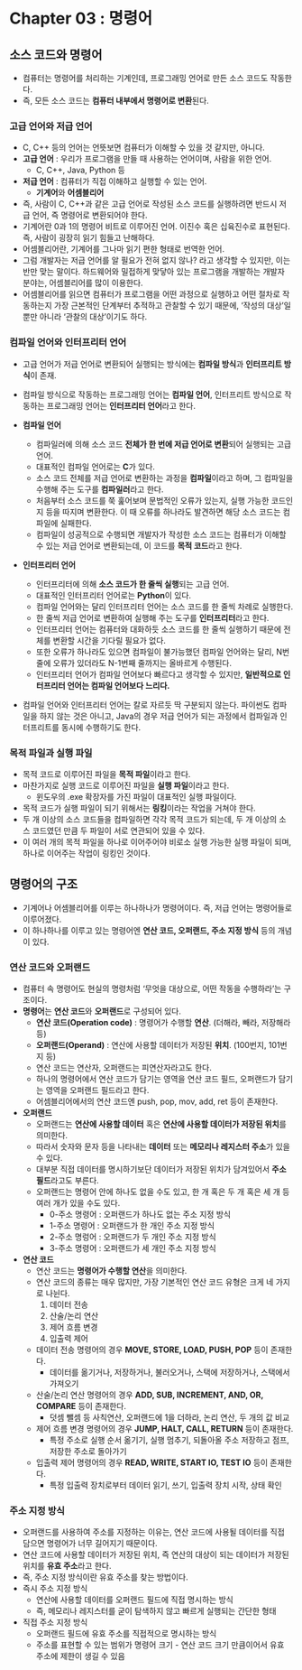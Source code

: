 # Chapter 03 : 명령어

## 소스 코드와 명령어

- 컴퓨터는 명령어를 처리하는 기계인데, 프로그래밍 언어로 만든 소스 코드도 작동한다.
- 즉, 모든 소스 코드는 **컴퓨터 내부에서 명령어로 변환**된다.

### 고급 언어와 저급 언어

- C, C++ 등의 언어는 언뜻보면 컴퓨터가 이해할 수 있을 것 같지만, 아니다.
- **고급 언어** : 우리가 프로그램을 만들 때 사용하는 언어이며, 사람을 위한 언어.
    - C, C++, Java, Python 등
- **저급 언어** : 컴퓨터가 직접 이해하고 실행할 수 있는 언어.
    - **기계어**와 **어셈블리어**
- 즉, 사람이 C, C++과 같은 고급 언어로 작성된 소스 코드를 실행하려면 반드시 저급 언어, 즉 명령어로 변환되어야 한다.
- 기계어란 0과 1의 명령어 비트로 이루어진 언어. 이진수 혹은 십육진수로 표현된다. 즉, 사람이 굉장히 읽기 힘들고 난해하다.
- 어셈블리어란, 기계어를 그나마 읽기 편한 형태로 번역한 언어.
- 그럼 개발자는 저급 언어를 알 필요가 전혀 없지 않나? 라고 생각할 수 있지만, 이는 반만 맞는 말이다. 하드웨어와 밀접하게 맞닿아 있는 프로그램을 개발하는 개발자 분야는, 어셈블리어를 많이 이용한다.
- 어셈블리어를 읽으면 컴퓨터가 프로그램을 어떤 과정으로 실행하고 어떤 절차로 작동하는지 가장 근본적인 단계부터 추적하고 관찰할 수 있기 때문에, ‘작성의 대상’일 뿐만 아니라 ‘관찰의 대상’이기도 하다.

### 컴파일 언어와 인터프리터 언어

- 고급 언어가 저급 언어로 변환되어 실행되는 방식에는 **컴파일 방식**과 **인터프리트 방식**이 존재.
- 컴파일 방식으로 작동하는 프로그래밍 언어는 **컴파일 언어**, 인터프리트 방식으로 작동하는 프로그래밍 언어는 **인터프리터 언어**라고 한다.

- **컴파일 언어**
    - 컴파일러에 의해 소스 코드 **전체가 한 번에 저급 언어로 변환**되어 실행되는 고급 언어.
    - 대표적인 컴파일 언어로는 **C**가 있다.
    - 소스 코드 전체를 저급 언어로 변환하는 과정을 **컴파일**이라고 하며, 그 컴파일을 수행해 주는 도구를 **컴파일러**라고 한다.
    - 처음부터 소스 코드를 쭉 훑어보며 문법적인 오류가 있는지, 실행 가능한 코드인지 등을 따지며 변환한다. 이 때 오류를 하나라도 발견하면 해당 소스 코드는 컴파일에 실패한다.
    - 컴파일이 성공적으로 수행되면 개발자가 작성한 소스 코드는 컴퓨터가 이해할 수 있는 저급 언어로 변환되는데, 이 코드를 **목적 코드**라고 한다.
- **인터프리터 언어**
    - 인터프리터에 의해 **소스 코드가 한 줄씩 실행**되는 고급 언어.
    - 대표적인 인터프리터 언어로는 **Python**이 있다.
    - 컴파일 언어와는 달리 인터프리터 언어는 소스 코드를 한 줄씩 차례로 실행한다.
    - 한 줄씩 저급 언어로 변환하여 실행해 주는 도구를 **인터프리터**라고 한다.
    - 인터프리터 언어는 컴퓨터와 대화하듯 소스 코드를 한 줄씩 실행하기 때문에 전체를 변환할 시간을 기다릴 필요가 없다.
    - 또한 오류가 하나라도 있으면 컴파일이 불가능했던 컴파일 언어와는 달리, N번 줄에 오류가 있더라도 N-1번째 줄까지는 올바르게 수행된다.
    - 인터프리터 언어가 컴파일 언어보다 빠르다고 생각할 수 있지만, **일반적으로 인터프리터 언어는 컴파일 언어보다 느리다.**

- 컴파일 언어와 인터프리터 언어는 칼로 자르듯 딱 구분되지 않는다. 파이썬도 컴파일을 하지 않는 것은 아니고, Java의 경우 저급 언어가 되는 과정에서 컴파일과 인터프리트를 동시에 수행하기도 한다.

### 목적 파일과 실행 파일

- 목적 코드로 이루어진 파일을 **목적 파일**이라고 한다.
- 마찬가지로 실행 코드로 이루어진 파일을 **실행 파일**이라고 한다.
    - 윈도우의 .exe 확장자를 가진 파일이 대표적인 실행 파일이다.
- 목적 코드가 실행 파일이 되기 위해서는 **링킹**이라는 작업을 거쳐야 한다.
- 두 개 이상의 소스 코드들을 컴파일하면 각각 목적 코드가 되는데, 두 개 이상의 소스 코드였던 만큼 두 파일이 서로 연관되어 있을 수 있다.
- 이 여러 개의 목적 파일을 하나로 이어주어야 비로소 실행 가능한 실행 파일이 되며, 하나로 이어주는 작업이 링킹인 것이다.

## 명령어의 구조

- 기계어나 어셈블리어를 이루는 하나하나가 명령어이다. 즉, 저급 언어는 명령어들로 이루어졌다.
- 이 하나하나를 이루고 있는 명령어엔 **연산 코드, 오퍼랜드, 주소 지정 방식** 등의 개념이 있다.

### 연산 코드와 오퍼랜드

- 컴퓨터 속 명령어도 현실의 명령처럼 ‘무엇을 대상으로, 어떤 작동을 수행하라’는 구조이다.
- **명령어**는 **연산 코드**와 **오퍼랜드**로 구성되어 있다.
    - **연산 코드(Operation code)** : 명령어가 수행할 **연산**. (더해라, 빼라, 저장해라 등)
    - **오퍼랜드(Operand)** : 연산에 사용할 데이터가 저장된 **위치**. (100번지, 101번지 등)
    - 연산 코드는 연산자, 오퍼랜드는 피연산자라고도 한다.
    - 하나의 명령어에서 연산 코드가 담기는 영역을 연산 코드 필드, 오퍼랜드가 담기는 영역을 오퍼랜드 필드라고 한다.
    - 어셈블리어에서의 연산 코드엔 push, pop, mov, add, ret 등이 존재한다.
- **오퍼랜드**
    - 오퍼랜드는 **연산에 사용할 데이터** 혹은 **연산에 사용할 데이터가 저장된 위치**를 의미한다.
    - 따라서 숫자와 문자 등을 나타내는 **데이터** 또는 **메모리나 레지스터 주소**가 있을 수 있다.
    - 대부분 직접 데이터를 명시하기보단 데이터가 저장된 위치가 담겨있어서 **주소 필드**라고도 부른다.
    - 오퍼랜드는 명령어 안에 하나도 없을 수도 있고, 한 개 혹은 두 개 혹은 세 개 등 여러 개가 있을 수도 있다.
        - 0-주소 명령어 : 오퍼랜드가 하나도 없는 주소 지정 방식
        - 1-주소 명령어 : 오퍼랜드가 한 개인 주소 지정 방식
        - 2-주소 명렁어 : 오퍼랜드가 두 개인 주소 지정 방식
        - 3-주소 명령어 : 오퍼랜드가 세 개인 주소 지정 방식
- **연산 코드**
    - 연산 코드는 **명령어가 수행할 연산**을 의미한다.
    - 연산 코드의 종류는 매우 많지만, 가장 기본적인 연산 코드 유형은 크게 네 가지로 나뉜다.
        1. 데이터 전송
        2. 산술/논리 연산
        3. 제어 흐름 변경
        4. 입출력 제어
    - 데이터 전송 명령어의 경우 **MOVE, STORE, LOAD, PUSH, POP** 등이 존재한다.
        - 데이터를 옮기거나, 저장하거나, 불러오거나, 스택에 저장하거나, 스택에서 가져오기
    - 산술/논리 연산 명령어의 경우 **ADD, SUB, INCREMENT, AND, OR, COMPARE** 등이 존재한다.
        - 덧셈 뺄셈 등 사칙연산, 오퍼랜드에 1을 더하라, 논리 연산, 두 개의 값 비교
    - 제어 흐름 변경 명령어의 경우 **JUMP, HALT, CALL, RETURN** 등이 존재한다.
        - 특정 주소로 실행 순서 옮기기, 실행 멈추기, 되돌아올 주소 저장하고 점프, 저장한 주소로 돌아가기
    - 입출력 제어 명령어의 경우 **READ, WRITE, START IO, TEST IO** 등이 존재한다.
        - 특정 입출력 장치로부터 데이터 읽기, 쓰기, 입출력 장치 시작, 상태 확인

### 주소 지정 방식
- 오퍼랜드를 사용하여 주소를 지정하는 이유는, 연산 코드에 사용될 데이터를 직접 담으면 명령어가 너무 길어지기 때문이다.
- 연산 코드에 사용할 데이터가 저장된 위치, 즉 연산의 대상이 되는 데이터가 저장된 위치를 **유효 주소**라고 한다.
- 즉, 주소 지정 방식이란 유효 주소를 찾는 방법이다.
- 즉시 주소 지정 방식
  - 연산에 사용할 데이터를 오퍼랜드 필드에 직접 명시하는 방식
  - 즉, 메모리나 레지스터를 굳이 탐색하지 않고 빠르게 실행되는 간단한 형태
- 직접 주소 지정 방식
  - 오퍼랜드 필드에 유효 주소를 직접적으로 명시하는 방식
  - 주소를 표현할 수 있는 범위가 명령어 크기 - 연산 코드 크기 만큼이어서 유효 주소에 제한이 생길 수 있음